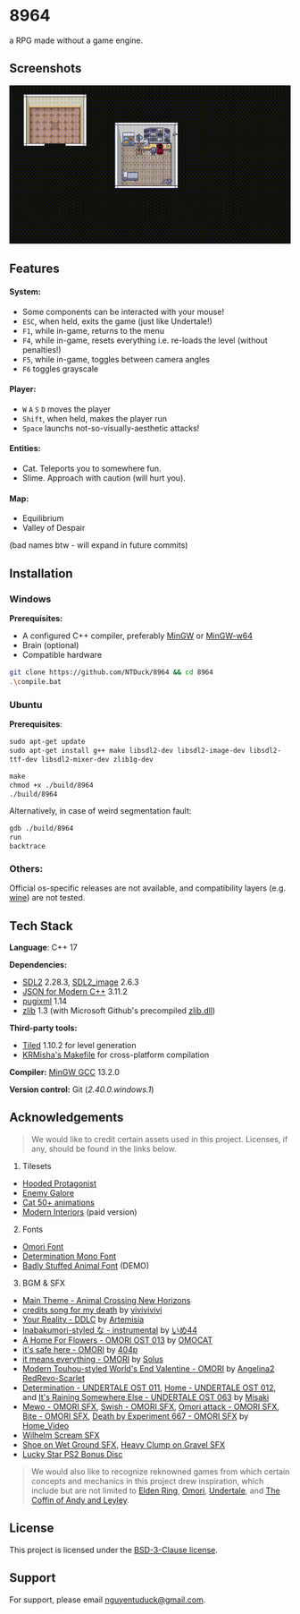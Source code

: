 
# 8964

a RPG made without a game engine.


## Screenshots
![](preview.gif)


## Features

#### System:
- Some components can be interacted with your mouse!
- `ESC`, when held, exits the game (just like Undertale!)
- `F1`, while in-game, returns to the menu
- `F4`, while in-game, resets everything i.e. re-loads the level (without penalties!)
- `F5`, while in-game, toggles between camera angles
- `F6` toggles grayscale

#### Player:
- `W` `A` `S` `D` moves the player
- `Shift`, when held, makes the player run
- `Space` launchs not-so-visually-aesthetic attacks!

#### Entities:
- Cat. Teleports you to somewhere fun.
- Slime. Approach with caution (will hurt you).

#### Map:
- Equilibrium
- Valley of Despair

(bad names btw - will expand in future commits)


## Installation

### Windows

**Prerequisites:**
- A configured C++ compiler, preferably [MinGW](https://sourceforge.net/projects/mingw/) or [MinGW-w64](https://www.mingw-w64.org/)
- Brain (optional)
- Compatible hardware

```bash
git clone https://github.com/NTDuck/8964 && cd 8964
.\compile.bat
```

### Ubuntu

**Prerequisites**:
```
sudo apt-get update
sudo apt-get install g++ make libsdl2-dev libsdl2-image-dev libsdl2-ttf-dev libsdl2-mixer-dev zlib1g-dev
```

```
make
chmod +x ./build/8964
./build/8964
```

Alternatively, in case of weird segmentation fault:
```
gdb ./build/8964
run
backtrace
```

### Others:

Official os-specific releases are not available, and compatibility layers (e.g. [wine](https://www.winehq.org/)) are not tested.


## Tech Stack

**Language**: C++ 17

**Dependencies:** 
- [SDL2](https://github.com/libsdl-org/SDL/releases/tag/release-2.28.3) 2.28.3, [SDL2_image](https://github.com/libsdl-org/SDL_image/releases/tag/release-2.6.3) 2.6.3
- [JSON for Modern C++](https://github.com/nlohmann/json/releases/tag/v3.11.2) 3.11.2
- [pugixml](https://github.com/zeux/pugixml/releases/tag/v1.14) 1.14
- [zlib](https://www.zlib.net/) 1.3 (with Microsoft Github's precompiled [zlib.dll](https://github.com/microsoft/malmo/files/5758471/zlib.zip))

**Third-party tools:**
- [Tiled](https://www.mapeditor.org/) 1.10.2 for level generation
- [KRMisha's Makefile](https://github.com/KRMisha/Makefile) for cross-platform compilation

**Compiler:** [MinGW GCC](https://github.com/niXman/mingw-builds-binaries/releases/tag/13.2.0-rt_v11-rev0) 13.2.0

**Version control:** Git (_2.40.0.windows.1_)


## Acknowledgements

> We would like to credit certain assets used in this project. Licenses, if any, should be found in the links below.
1. Tilesets
- [Hooded Protagonist](https://penzilla.itch.io/hooded-protagonist)
- [Enemy Galore](https://admurin.itch.io/enemy-galore-1)
- [Cat 50+ animations](https://bowpixel.itch.io/cat-50-animations)
- [Modern Interiors](https://limezu.itch.io/moderninteriors) (paid version)
2. Fonts
- [Omori Font](https://dafontonline.com/omori-font/)
- [Determination Mono Font](https://www.fontspace.com/determination-mono-web-font-f23209)
- [Badly Stuffed Animal Font](https://www.fontspace.com/badly-stuffed-animal-font-f107899) (DEMO)
3. BGM & SFX
- [Main Theme - Animal Crossing New Horizons](https://youtu.be/lI_C1Bjdqn4)
- [credits song for my death](https://youtu.be/urxeNbBc1nk) by [vivivivivi](https://www.youtube.com/@vivivivivi)
- [Your Reality - DDLC](https://youtu.be/GU2D4zmhvbo) by [Artemisia](https://www.youtube.com/@ArtemisiaBeats)
- [Inabakumori-styled な - instrumental](https://youtu.be/p0s0_4KO9t4) by [いめ44](https://www.youtube.com/@ime44)
- [A Home For Flowers - OMORI OST 013](https://youtu.be/u2xW23u4qEY) by [OMOCAT](https://www.youtube.com/@OMOCAT143)
- [it's safe here - OMORI](https://youtu.be/sg712AWBaSI) by [404p](https://www.youtube.com/@p404p)
- [it means everything - OMORI](https://youtu.be/zUtIcrbhhPA) by [Solus](https://www.youtube.com/@strujilz)
- [Modern Touhou-styled World's End Valentine - OMORI](https://youtu.be/eX2O32VkU5s) by [
Angelina2 RedRevo-Scarlet](https://www.youtube.com/@angelinaflan58)
- [Determination - UNDERTALE OST 011](https://youtu.be/W1i4mTyidOc), [Home - UNDERTALE OST 012](https://youtu.be/5_E_y1AWAfc), and [It's Raining Somewhere Else - UNDERTALE OST 063](https://youtu.be/zNd4apsr3WE) by [Misaki](https://www.youtube.com/@Misakiu)
- [Mewo - OMORI SFX](https://youtu.be/UsGB7UvESWc?list=PL7fbkTB94WJgsaBqxeqN8DGkDYZBxdMuo), [Swish - OMORI SFX](https://youtu.be/VLRwSnPu2IU?list=PL7fbkTB94WJgsaBqxeqN8DGkDYZBxdMuo), [Omori attack - OMORI SFX](https://youtu.be/bHwXmfWeN34?list=PL7fbkTB94WJgsaBqxeqN8DGkDYZBxdMuo), [Bite - OMORI SFX](https://youtu.be/3wVWKTyVWYE?list=PL7fbkTB94WJgsaBqxeqN8DGkDYZBxdMuo), [Death by Experiment 667 - OMORI SFX](https://youtu.be/WIefFWfwdoY?list=PL7fbkTB94WJgsaBqxeqN8DGkDYZBxdMuo) by [Home_Video](https://www.youtube.com/@home_video3)
- [Wilhelm Scream SFX](https://youtu.be/r6JK-gRELI0)
- [Shoe on Wet Ground SFX](https://www.zapsplat.com/music/footstep-single-shoe-on-wet-ground-very-light-puddles-of-water-5/), [Heavy Clump on Gravel SFX](https://www.zapsplat.com/music/single-boot-footstep-heavy-clump-on-gravel-2/)
- [Lucky Star PS2 Bonus Disc](https://archive.org/details/lucky-star-ps-2-bonus-disc)
>
> We would also like to recognize reknowned games from which certain concepts and mechanics in this project drew inspiration, which include but are not limited to [Elden Ring](https://store.steampowered.com/app/1245620/ELDEN_RING/), [Omori](https://www.omori-game.com/), [Undertale](https://store.steampowered.com/app/391540/Undertale/), and [The Coffin of Andy and Leyley](https://store.steampowered.com/app/2378900/The_Coffin_of_Andy_and_Leyley/).


## License

This project is licensed under the [BSD-3-Clause license](LICENSE).


## Support

For support, please email nguyentuduck@gmail.com.